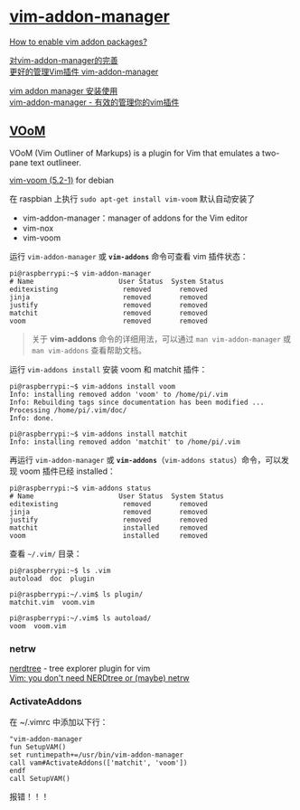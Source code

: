 # [vim-addon-manager](https://github.com/MarcWeber/vim-addon-manager)

[How to enable vim addon packages?](https://unix.stackexchange.com/questions/55103/how-to-enable-vim-addon-packages)  

[对vim-addon-manager的完善](http://blog.chinaunix.net/uid-27054474-id-3260112.html)  
[更好的管理Vim插件 vim-addon-manager](https://blog.syndim.org/2011/07/06/vim-addon-manager/)  

[vim addon manager 安装使用](http://blog.163.com/clevertanglei900@126/blog/static/111352259201352011129641/)  
[vim-addon-manager - 有效的管理你的vim插件](http://www.cnblogs.com/lexus/archive/2012/11/02/2751073.html)  

## [VOoM](http://www.vim.org/scripts/script.php?script_id=2657)

VOoM (Vim Outliner of Markups) is a plugin for Vim that emulates a two-pane text outlineer.

[vim-voom (5.2-1)](https://packages.debian.org/sid/vim-voom) for debian

在 raspbian 上执行 `sudo apt-get install vim-voom` 默认自动安装了 

- vim-addon-manager：manager of addons for the Vim editor  
- vim-nox  
- vim-voom  

运行 `vim-addon-manager` 或 **`vim-addons`** 命令可查看 vim 插件状态：

```Shell
pi@raspberrypi:~$ vim-addon-manager
# Name                     User Status  System Status 
editexisting                removed       removed       
jinja                       removed       removed       
justify                     removed       removed       
matchit                     removed       removed       
voom                        removed       removed       
```

> 关于 **vim-addons** 命令的详细用法，可以通过 `man vim-addon-manager`  或 `man vim-addons` 查看帮助文档。

运行 `vim-addons install` 安装 voom 和 matchit 插件：

```Shell
pi@raspberrypi:~$ vim-addons install voom
Info: installing removed addon 'voom' to /home/pi/.vim
Info: Rebuilding tags since documentation has been modified ...
Processing /home/pi/.vim/doc/
Info: done.

pi@raspberrypi:~$ vim-addons install matchit
Info: installing removed addon 'matchit' to /home/pi/.vim
```

再运行 `vim-addon-manager` 或 **`vim-addons`**（`vim-addons status`）命令，可以发现 voom 插件已经 installed：

```Shell
pi@raspberrypi:~$ vim-addons status
# Name                     User Status  System Status 
editexisting                removed       removed
jinja                       removed       removed
justify                     removed       removed
matchit                     installed     removed
voom                        installed     removed
```

查看 `~/.vim/` 目录：

```Shell
pi@raspberrypi:~$ ls .vim
autoload  doc  plugin

pi@raspberrypi:~/.vim$ ls plugin/
matchit.vim  voom.vim

pi@raspberrypi:~/.vim$ ls autoload/
voom  voom.vim
```

### netrw

[nerdtree](https://github.com/scrooloose/nerdtree) - tree explorer plugin for vim  
[Vim: you don't need NERDtree or (maybe) netrw](https://shapeshed.com/vim-netrw/)  

### ActivateAddons

在 ~/.vimrc 中添加以下行：

```Shell
"vim-addon-manager
fun SetupVAM()
set runtimepath+=/usr/bin/vim-addon-manager
call vam#ActivateAddons(['matchit', 'voom'])
endf
call SetupVAM()
```

报错！！！
